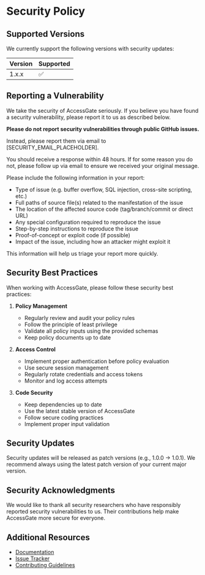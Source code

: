 # Security Policy

## Supported Versions

We currently support the following versions with security updates:

| Version | Supported          |
| ------- | ------------------ |
| 1.x.x   | :white_check_mark: |

## Reporting a Vulnerability

We take the security of AccessGate seriously. If you believe you have found a security vulnerability, please report it to us as described below.

**Please do not report security vulnerabilities through public GitHub issues.**

Instead, please report them via email to [SECURITY_EMAIL_PLACEHOLDER].

You should receive a response within 48 hours. If for some reason you do not, please follow up via email to ensure we received your original message.

Please include the following information in your report:

- Type of issue (e.g. buffer overflow, SQL injection, cross-site scripting, etc.)
- Full paths of source file(s) related to the manifestation of the issue
- The location of the affected source code (tag/branch/commit or direct URL)
- Any special configuration required to reproduce the issue
- Step-by-step instructions to reproduce the issue
- Proof-of-concept or exploit code (if possible)
- Impact of the issue, including how an attacker might exploit it

This information will help us triage your report more quickly.

## Security Best Practices

When working with AccessGate, please follow these security best practices:

1. **Policy Management**

   - Regularly review and audit your policy rules
   - Follow the principle of least privilege
   - Validate all policy inputs using the provided schemas
   - Keep policy documents up to date

2. **Access Control**

   - Implement proper authentication before policy evaluation
   - Use secure session management
   - Regularly rotate credentials and access tokens
   - Monitor and log access attempts

3. **Code Security**
   - Keep dependencies up to date
   - Use the latest stable version of AccessGate
   - Follow secure coding practices
   - Implement proper input validation

## Security Updates

Security updates will be released as patch versions (e.g., 1.0.0 -> 1.0.1). We recommend always using the latest patch version of your current major version.

## Security Acknowledgments

We would like to thank all security researchers who have responsibly reported security vulnerabilities to us. Their contributions help make AccessGate more secure for everyone.

## Additional Resources

- [Documentation](https://docs.accessgate.com)
- [Issue Tracker](https://github.com/your-org/accessgate/issues)
- [Contributing Guidelines](CONTRIBUTING.md)
